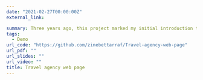 ```yaml
---
date: "2021-02-27T00:00:00Z"
external_link: 

summary: Three years ago, this project marked my initial introduction to web programming. The objective was to create a web page for a fictional travel agency, showcasing my first foray into the world of web development.
tags:
  - Demo
url_code: "https://github.com/zinebettarraf/Travel-agency-web-page"
url_pdf: ""
url_slides: ""
url_video: ""
title: Travel agency web page
---
```

